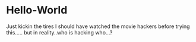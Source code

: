 # Hello-World
Just kickin the tires
I should have watched the movie hackers before trying this.....
but in reality..who is hacking who...?
